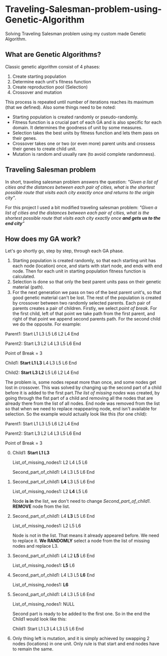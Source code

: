 # Traveling-Salesman-problem-using-Genetic-Algorithm
Solving Traveling Salesman problem using my custom made Genetic Algorithm.

## What are Genetic Algorithms?
Classic genetic algorithm consist of 4 phases:
1. Create starting population
2. Determine each unit's fitness function
4. Create reproduction pool (Selection)
5. Crossover and mutation

This process is repeated until number of iterations reaches its maximum (that we defined). Also some things need to be noted: 
- Starting population is created randomly or pseudo-randomly.
- Fitness function is a crucial part of each GA and is also specific for each domain. It determines the goodness of unit by some measures.
- Selection takes the best units by fitness function and lets them pass on their genes.
- Crossover takes one or two (or even more) parent units and crossess their genes to create child unit.
- Mutation is random and usually rare (to avoid complete randomness).

## Traveling Salesman problem
In short, traveling salesman problem answers the question: 
*"Given a list of cities and the distances between each pair of cities, what is the shortest possible route that visits each city exactly once and returns to the origin city"*.

For this project I used a bit modified traveling salesman problem: 
*"Given a list of cities and the distances between each pair of cities, what is the shortest possible route that visits each city exactly once **and gets us to the end city**"*

## How does my GA work?
Let's go shortly go, step by step, through each GA phase.
1. Starting population is created randomly, so that each starting unit has each node (location) once, and starts with start node, and ends with end node. Then for each unit in starting population fitness function is calculated.
2. Selection is done so that only the best parent units pass on their genetic material (path).
3. For the next generation we pass on two of the best parent unit's, so that good genetic material can't be lost. The rest of the population is created by crossover between two randomly selected parents. Each pair of parents creates a pair of children. Firstly, we select *point of break*. For the first child, left of that point we take path from the first parent, and right of that point we append second parents path. For the second child we do the opposite. For example:

Parent1: Start L1 L3 L5 L6 L2 L4 End

Parent2: Start L3 L2 L4 L3 L5 L6 End

Point of Break = 3

Child1: **Start L1 L3** L4 L3 L5 L6 End

Child2: **Start L3 L2** L5 L6 L2 L4 End

The problem is, some nodes repeat more than once, and some nodes get lost in crossover. This was solved by changing up the second part of a child before it is added to the first part.*The list of missing nodes* was created, by going through the fist part of a child and removing all the nodes that are already there from the list of all nodes. End node was removed from the list so that when we need to replace reappearing node, end isn't available for selection. So the example would actually look like this (for one child):

Parent1: Start L1 L3 L5 L6 L2 L4 End

Parent2: Start L3 L2 L4 L3 L5 L6 End

Point of Break = 3

0.  Child1: **Start L1 L3**
    
    List_of_missing_nodes1: L2 L4 L5 L6
    
    Second_part_of_child1: L4 L3 L5 L6 End


1.  Second_part_of_child1: **L4** L3 L5 L6 End
    
    List_of_missing_nodes1: L2 **L4** L5 L6 
    
    Node **is in** the list, we don't need to change *Second_part_of_child1*. **REMOVE** node from the list.


2.  Second_part_of_child1: L4 **L3** L5 L6 End
    
    List_of_missing_nodes1: L2 L5 L6
    
    Node is not in the list. That means it already appeared before. We need to replace it. **We RANDOMLY** select a node from the list of missing nodes and replace L3.
 
 
3.  Second_part_of_child1: L4 L2 **L5** L6 End
    
    List_of_missing_nodes1: **L5** L6


4.  Second_part_of_child1: L4 L3 L5 **L6** End
    
    List_of_missing_nodes1: **L6**


5.  Second_part_of_child1: L4 L3 L5 L6 End
    
    List_of_missing_nodes1: NULL
    
    Second part is ready to be added to the first one. So in the end the Child1 would look like this:
    
    Child1: Start L1 L3 L4 L3 L5 L6 End
  

4. Only thing left is mutation, and it is simply achieved by swapping 2 nodes (locations) in one unit. Only rule is that start and end nodes have to remain the same.
